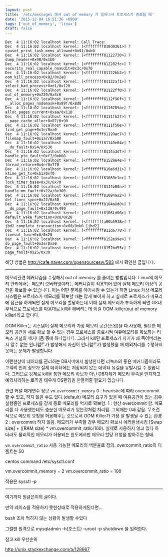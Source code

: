 ```yaml
---
layout: post
title: '/etc/messages 에서 out of memory 가 일어나서 프로세스가 종료될 때'
date: '2015-12-04 16:51:36 +0900'
tags: ['out_of_memory', 'linux']
draft: false
---
```


```
Dec  4 11:16:02 localhost kernel: Call Trace:
Dec  4 11:16:02 localhost kernel: [<ffffffff810d0361>] ? cpuset_print_task_mems_allowed+0x91/0xb0
Dec  4 11:16:02 localhost kernel: [<ffffffff81122730>] ? dump_header+0x90/0x1b0
Dec  4 11:16:02 localhost kernel: [<ffffffff812282fc>] ? security_real_capable_noaudit+0x3c/0x70
Dec  4 11:16:02 localhost kernel: [<ffffffff81122bb2>] ? oom_kill_process+0x82/0x2a0
Dec  4 11:16:02 localhost kernel: [<ffffffff81122af1>] ? select_bad_process+0xe1/0x120
Dec  4 11:16:02 localhost kernel: [<ffffffff81122ff0>] ? out_of_memory+0x220/0x3c0
Dec  4 11:16:02 localhost kernel: [<ffffffff8112f90f>] ? __alloc_pages_nodemask+0x89f/0x8d0
Dec  4 11:16:02 localhost kernel: [<ffffffff8116789a>] ? alloc_pages_current+0xaa/0x110
Dec  4 11:16:02 localhost kernel: [<ffffffff8111fb27>] ? __page_cache_alloc+0x87/0x90
Dec  4 11:16:02 localhost kernel: [<ffffffff8111f50e>] ? find_get_page+0x1e/0xa0
Dec  4 11:16:02 localhost kernel: [<ffffffff81120ac7>] ? filemap_fault+0x1a7/0x500
Dec  4 11:16:02 localhost kernel: [<ffffffff81149e04>] ? __do_fault+0x54/0x530
Dec  4 11:16:02 localhost kernel: [<ffffffff8114a3d7>] ? handle_pte_fault+0xf7/0xb00
Dec  4 11:16:02 localhost kernel: [<ffffffff81528e4e>] ? thread_return+0x4e/0x770
Dec  4 11:16:02 localhost kernel: [<ffffffff810a6d31>] ? ktime_get_ts+0xb1/0xf0
Dec  4 11:16:02 localhost kernel: [<ffffffff81083e1c>] ? lock_timer_base+0x3c/0x70
Dec  4 11:16:02 localhost kernel: [<ffffffff8114b00a>] ? handle_mm_fault+0x22a/0x300
Dec  4 11:16:02 localhost kernel: [<ffffffff81084aa2>] ? del_timer_sync+0x22/0x30
Dec  4 11:16:02 localhost kernel: [<ffffffff8104a8d8>] ? __do_page_fault+0x138/0x480
Dec  4 11:16:02 localhost kernel: [<ffffffff81061d00>] ? default_wake_function+0x0/0x20
Dec  4 11:16:02 localhost kernel: [<ffffffffa00b5938>] ? jbd2_complete_transaction+0x68/0xb0 [jbd2]
Dec  4 11:16:02 localhost kernel: [<ffffffff811d6770>] ? timeout_func+0x0/0x20
Dec  4 11:16:02 localhost kernel: [<ffffffff8152e99e>] ? do_page_fault+0x3e/0xa0
Dec  4 11:16:02 localhost kernel: [<ffffffff8152bd55>] ? page_fault+0x25/0x30
```

해당 방법은 http://cafe.naver.com/opensourcesw/583 에서 확인한 글입니다.

---

메모리관련 메커니즘을 수정해서 out of memory 를 줄이는 방법입니다.
Linux의 메모리 관리에서는 메모리 오버커밋이라는 메커니즘이 적용되어 있어 실제 메모리 이상의 공간을 확보할 수 있습니다.
이는 어떤 문제를 야기시킬 수 있는가 하면 Linux 가상 메모리 시스템은 프로세스가 메모리를 확보할 때는 많게 보이게 하고 실제로 프로세스가 메모리에 접근을 하게되면 실제 메모리를 할당하는데 이때 실제 메모리가 부족하게 되면 OS내부적으로 프로세스를 마음대로 kill을 해버리는데 이걸 OOM-killer(out of memory killer)라고 합니다.

OOM Killer는 시스템이 실제 메모리와 가상 메모리 공간(스왑)을 다 사용해, 필요한 메모리 공간을 새로 확보 할 수 없는 경우 프로세스를 종료시켜 여유메모리를 확보하는 리눅스 커널의 메커니즘 중에 하나입니다.
그래서 kill된 프로세스가 자기가 왜 죽어버리는지 알수 없는 인터럽트가 발생해서 자신이 인터럽트가 발생했을 때 예외처리를 수행하지 못하는 문제가 발생합니다.

이런현상이 데이터를 관리하는 DB서버에서 발생한다면 리눅스의 좋은 메커니즘이라도 고객의 인지 정보가 실제 데이터에는 저장되지 않는 데이터 유실을 유발시킬 수 있습니다. 그러므로 강제로 kill을 통한 메모리 확보가 아닌 DB자체가 메모리 부족을 인지하고 예외처리하는 로직을 태우게 OS환경을 만들어줄 필요가 있습니다.

관련 커널 매개변수 정보
`vm.overcommit_memory`
0 : heuristic에 따라 overcommit 할 수 있고, 하지 않을 수도 있다.(default)
메모리 요구가 있을 때 여유공간이 없는 경우 실행중인 프로세스를 강제 종료 메모리를 억지로 확보함.
1 : 항상 overcommit 함. 메모리를 다 사용했는데도 충분한 메모리가 있는것처럼 처리됨. 그외에는 0과 같음.
무조건적으로 메모리 요청을 허용해주는 것으로서 OOM Killer가 가장 잘 발생될 수 있는 환경
2 : overcommit 하지 않음.
메모리가 부족할 경우 메모리 확보시 에러발생시킴 [Swap size] + ([RAM size} \* vm.overcommit_ratio/100).
실제로 사용하지 않고 있다 하더라도 물리적인 메모리가 허용되는 한도에서만 메모리 할당 요청을 받아주는 형태.

`vm.overcommit_ratio`
사용 가능한 메모리의 백분율로 정의. overcommit_ratio의 디폴트는 50

centos command
/etc/sysctl.conf

vm.overcommit_memory = 2
vm.overcommit_ratio = 100

적용은 sysctl -p

---

여기까지 원글쓴이의 글이다.

만약 레이쇼를 적용하지 못한상태로 적용하게된다면...

bash 조차 먹히지 않는 상황이 발생할 수있다

그럴땐 원격으로 mysqladmin -h(호스트) -uroot -p shutdown 을 입력한다.

참고 kill 우선순위

http://unix.stackexchange.com/a/128667

